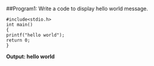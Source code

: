##Program1: Write a code to display hello world message.
```
#include<stdio.h>
int main()
{
printf("hello world");
return 0;
}
```
**Output: hello world**
